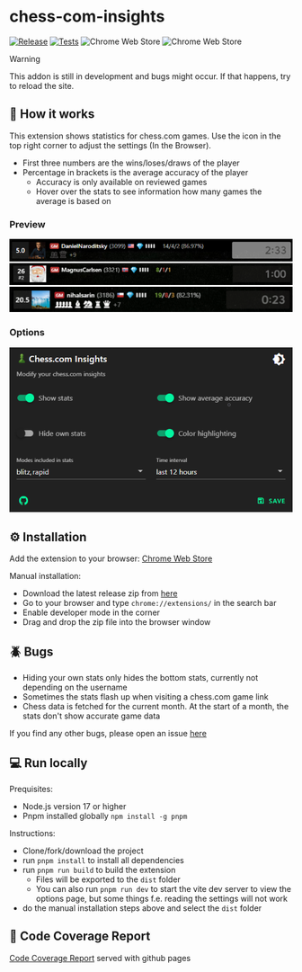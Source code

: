 # chess-com-insights

[![Release](https://github.com/thieleju/chess-com-insights/actions/workflows/release.yml/badge.svg)](https://github.com/thieleju/chess-com-insights/actions/workflows/release.yml)
[![Tests](https://github.com/thieleju/chess-com-insights/actions/workflows/mocha.yml/badge.svg)](https://github.com/thieleju/chess-com-insights/actions/workflows/mocha.yml)
![Chrome Web Store](https://img.shields.io/chrome-web-store/users/mobpnhbkmljienoleojnhbfhkhodpffe?label=Active%20Users)
![Chrome Web Store](https://img.shields.io/chrome-web-store/stars/mobpnhbkmljienoleojnhbfhkhodpffe?label=Rating)

> [!WARNING]  
> This addon is still in development and bugs might occur. If that happens, try to reload the site. <br>

## 🚀 How it works

This extension shows statistics for chess.com games.
Use the icon in the top right corner to adjust the settings (In the Browser).

- First three numbers are the wins/loses/draws of the player
- Percentage in brackets is the average accuracy of the player
  - Accuracy is only available on reviewed games
  - Hover over the stats to see information how many games the average is based on

### Preview

![preview](images/preview.png)
![preview](images/preview2.png)
![preview](images/preview3.png)

### Options

![options](images/options-small2.png)

## ⚙️ Installation

Add the extension to your browser:
[Chrome Web Store](https://chrome.google.com/webstore/detail/chesscom-insights/mobpnhbkmljienoleojnhbfhkhodpffe)

Manual installation:

- Download the latest release zip from [here](https://github.com/thieleju/chess-com-insights/releases)
- Go to your browser and type `chrome://extensions/` in the search bar
- Enable developer mode in the corner
- Drag and drop the zip file into the browser window

## 🪲 Bugs

- Hiding your own stats only hides the bottom stats, currently not depending on the username
- Sometimes the stats flash up when visiting a chess.com game link
- Chess data is fetched for the current month. At the start of a month, the stats don't show accurate game data

If you find any other bugs, please open an issue [here](https://github.com/thieleju/chess-com-insights/issues)

## 💻 Run locally

Prequisites:

- Node.js version 17 or higher
- Pnpm installed globally `npm install -g pnpm`

Instructions:

- Clone/fork/download the project
- run `pnpm install` to install all dependencies
- run `pnpm run build` to build the extension
  - Files will be exported to the `dist` folder
  - You can also run `pnpm run dev` to start the vite dev server to view the options page, but some things f.e. reading the settings will not work
- do the manual installation steps above and select the `dist` folder

## 💯 Code Coverage Report

[Code Coverage Report](https://thieleju.github.io/chess-com-insights/) served with github pages
